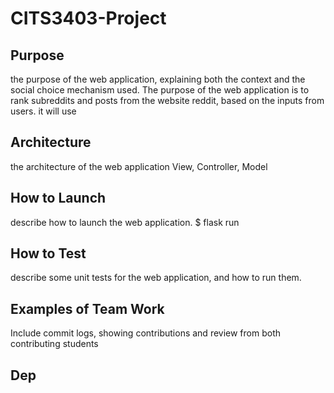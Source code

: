 # CITS3403-Project


## Purpose

the purpose of the web application, explaining both the context and the social choice mechanism used.
The purpose of the web application is to rank subreddits and posts from the website reddit, based on the inputs from users. it will use 

## Architecture

the architecture of the web application
View, Controller, Model

## How to Launch

describe how to launch the web application.
$ flask run

## How to Test

describe some unit tests for the web application, and how to run them.

## Examples of Team Work

Include commit logs, showing contributions and review from both contributing students

## Dep
